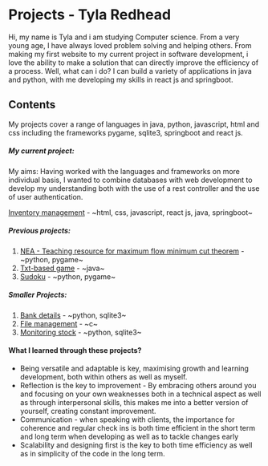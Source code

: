 # Projects - Tyla Redhead

Hi, my name is Tyla and i am studying Computer science. From a very young age, I have always loved problem solving and helping others. From making my first website to my current project in software development, i love the ability to make a solution that can directly improve the efficiency of a process. Well, what can i do? I can build a variety of applications in java and python, with me developing my skills in react js and springboot. 

## Contents 
My projects cover a range of languages in java, python, javascript, html and css including the frameworks pygame, sqlite3, springboot and react js.

##### My current project:
My aims: Having worked with the languages and frameworks on more individual basis, I wanted to combine databases with web development to develop my understanding both with the use of a rest controller and the use of user authentication.

[Inventory management](/InventoryManagement/) - ~html, css, javascript, react js, java, springboot~

##### Previous projects:
1. [NEA - Teaching resource for maximum flow minimum cut theorem](/NEA%20A-level/) - ~python, pygame~
2. [Txt-based game](/Txt-based%20game/) - ~java~
3. [Sudoku](/Sudoku/) - ~python, pygame~

##### Smaller Projects:
1. [Bank details](/Bank_details/) - ~python, sqlite3~
2. [File management](/File%20management/) - ~c~
3. [Monitoring stock](/Monitoring%20stock/) - ~python, sqlite3~

#### What I learned through these projects? 
 - Being versatile and adaptable is key, maximising growth and learning development, both within others as well as myself. 
 - Reflection is the key to improvement - By embracing others around you and focusing on your own weaknesses both in a technical aspect as well as through   interpersonal skills, this makes me into a better version of yourself, creating constant improvement.
 - Communication - when speaking with clients, the importance for coherence and regular check ins is both time efficient in the short term and long term when developing as well as to tackle changes early
 - Scalability and designing first is the key to both time efficiency as well as in simplicity of the code in the long term.

